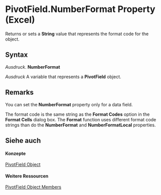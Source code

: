 
# PivotField.NumberFormat Property (Excel)

Returns or sets a  **String** value that represents the format code for the object.


## Syntax

 _Ausdruck_. **NumberFormat**

 _Ausdruck_ A variable that represents a **PivotField** object.


## Remarks

You can set the  **NumberFormat** property only for a data field.

The format code is the same string as the  **Format Codes** option in the **Format Cells** dialog box. The **Format** function uses different format code strings than do the **NumberFormat** and **NumberFormatLocal** properties.


## Siehe auch


#### Konzepte


[PivotField Object](52784960-e2da-b43a-1e37-2d4dae61c6d8.md)
#### Weitere Ressourcen


[PivotField Object Members](http://msdn.microsoft.com/library/4a6ea12a-072c-a386-c855-7bf5f6eadd46%28Office.15%29.aspx)
